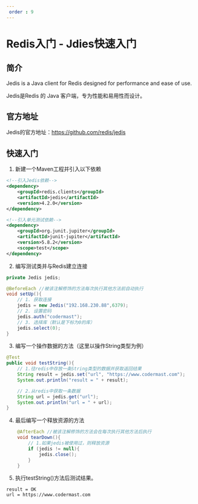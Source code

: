 ```yaml
---
 order : 9
---
```

# Redis入门 - Jdies快速入门

## 简介

Jedis is a Java client for Redis designed for performance and ease of use.

Jedis是Redis 的 Java 客户端，专为性能和易用性而设计。

## 官方地址

Jedis的官方地址：https://github.com/redis/jedis

## 快速入门

1. 新建一个Maven工程并引入以下依赖

```xml
<!--引入Jedis依赖-->
<dependency>
    <groupId>redis.clients</groupId>
    <artifactId>jedis</artifactId>
    <version>4.2.0</version>
</dependency>

<!--引入单元测试依赖-->
<dependency>
    <groupId>org.junit.jupiter</groupId>
    <artifactId>junit-jupiter</artifactId>
    <version>5.8.2</version>
    <scope>test</scope>
</dependency>
```

2. 编写测试类并与Redis建立连接
```java
private Jedis jedis;

@BeforeEach //被该注解修饰的方法每次执行其他方法前自动执行
void setUp(){
    // 1. 获取连接
    jedis = new Jedis("192.168.230.88",6379);
    // 2. 设置密码
    jedis.auth("codermast");
    // 3. 选择库（默认是下标为0的库）
    jedis.select(0);
}
```
3. 编写一个操作数据的方法（这里以操作String类型为例）

```java
@Test
public void testString(){
    // 1.往redis中存放一条String类型的数据并获取返回结果
    String result = jedis.set("url", "https://www.codermast.com");
    System.out.println("result = " + result);

    // 2.从redis中获取一条数据
    String url = jedis.get("url");
    System.out.println("url = " + url);
}
```
4. 最后编写一个释放资源的方法

```java
    @AfterEach //被该注解修饰的方法会在每次执行其他方法后执行
    void tearDown(){
        // 1.如果jedis被使用过，则释放资源
        if (jedis != null){
            jedis.close();
        }
    }
```
5. 执行testString()方法后测试结果。

```
result = OK
url = https://www.codermast.com
```
